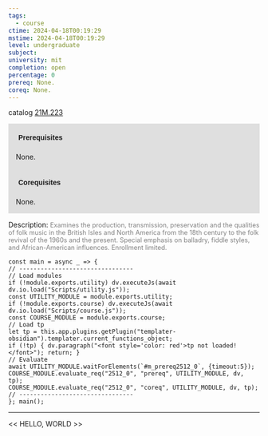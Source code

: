 ```yaml
---
tags:
  - course
ctime: 2024-04-18T00:19:29
mstime: 2024-04-18T00:19:29
level: undergraduate
subject: 
university: mit
completion: open
percentage: 0
prereq: None.
coreq: None.
---
```


catalog [21M.223](http://student.mit.edu/catalog/m21Ma.html#21M.223)

<span style="display: block; padding: 15px; background-color: rgb(100, 100, 100, 0.2);"><font id="m_prereq2512_0" style="display: block; font-family: Arial, sans-serif; font-weight: bold; padding: 5px">Prerequisites</font><br><span id="prereq2512_0">None.</span></span>
<span style="display: block; padding: 15px; background-color: rgb(100, 100, 100, 0.2);"><font id="m_coreq2512_0" style="display: block; font-family: Arial, sans-serif; font-weight: bold; padding: 5px">Corequisites</font><br><span id="coreq2512_0">None.</span></span>

<font style="">Description:</font>
<font style="color: grey; font-size: 0.8rem;">Examines the production, transmission, preservation and the qualities of folk music in the British Isles and North America from the 18th century to the folk revival of the 1960s and the present. Special emphasis on balladry, fiddle styles, and African-American influences. Enrollment limited.</font>

```dataviewjs
const main = async _ => {
// --------------------------------
// Load modules
if (!module.exports.utility) dv.executeJs(await dv.io.load("Scripts/utility.js"));
const UTILITY_MODULE = module.exports.utility;
if (!module.exports.course) dv.executeJs(await dv.io.load("Scripts/course.js"));
const COURSE_MODULE = module.exports.course;
// Load tp
let tp = this.app.plugins.getPlugin("templater-obsidian").templater.current_functions_object;
if (!tp) { dv.paragraph("<font style='color: red'>tp not loaded!</font>"); return; }
// Evaluate
await UTILITY_MODULE.waitForElements(`#m_prereq2512_0`, {timeout:5});
COURSE_MODULE.evaluate_req("2512_0", "prereq", UTILITY_MODULE, dv, tp);
COURSE_MODULE.evaluate_req("2512_0", "coreq", UTILITY_MODULE, dv, tp);
// --------------------------------
}; main();
```

---

<< HELLO, WORLD >>
